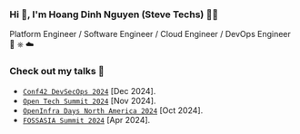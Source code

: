 <!--
Here are some ideas to get you started:

- 🔭 I’m currently working on ...
- 🌱 I’m currently learning ...
- 👯 I’m looking to collaborate on ...
- 🤔 I’m looking for help with ...
- 💬 Ask me about ...
- 📫 How to reach me: ...
- 😄 Pronouns: ...
- ⚡ Fun fact: ...
-->
### Hi 👋, I'm Hoang Dinh Nguyen (Steve Techs) 👨‍💻
Platform Engineer / Software Engineer / Cloud Engineer / DevOps Engineer 🐋 ⎈ ☁️
### Check out my talks 🔭
- [`Conf42 DevSecOps 2024`](https://www.conf42.com/DevSecOps_2024_Hoang_Dinh_Nguyen_developer_platform_kusion)  [Dec 2024].
- [`Open Tech Summit 2024`](https://eventyay.com/e/0e7340fb/session/9347) [Nov 2024].
- [`OpenInfra Days North America 2024`](https://sched.co/1jZ8l) [Oct 2024].
- [`FOSSASIA Summit 2024`](https://eventyay.com/e/55d2a466/session/8968) [Apr 2024].

